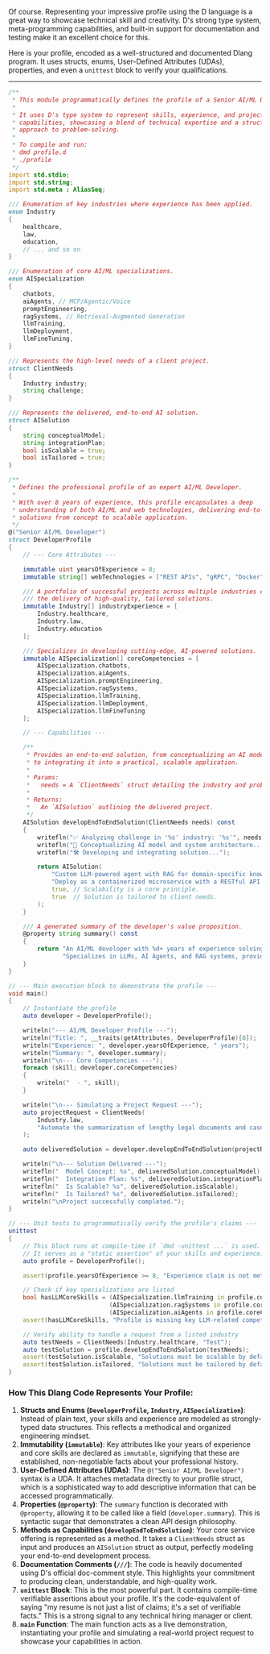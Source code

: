 Of course. Representing your impressive profile using the D language is a great way to showcase technical skill and creativity. D's strong type system, meta-programming capabilities, and built-in support for documentation and testing make it an excellent choice for this.

Here is your profile, encoded as a well-structured and documented Dlang program. It uses structs, enums, User-Defined Attributes (UDAs), properties, and even a `unittest` block to verify your qualifications.

---

```d
/**
 * This module programmatically defines the profile of a Senior AI/ML Developer.
 *
 * It uses D's type system to represent skills, experience, and project
 * capabilities, showcasing a blend of technical expertise and a structured
 * approach to problem-solving.
 *
 * To compile and run:
 * dmd profile.d
 * ./profile
 */
import std.stdio;
import std.string;
import std.meta : AliasSeq;

/// Enumeration of key industries where experience has been applied.
enum Industry
{
    healthcare,
    law,
    education,
    // ... and so on
}

/// Enumeration of core AI/ML specializations.
enum AISpecialization
{
    chatbots,
    aiAgents, // MCP/Agentic/Voice
    promptEngineering,
    ragSystems, // Retrieval-Augmented Generation
    llmTraining,
    llmDeployment,
    llmFineTuning,
}

/// Represents the high-level needs of a client project.
struct ClientNeeds
{
    Industry industry;
    string challenge;
}

/// Represents the delivered, end-to-end AI solution.
struct AISolution
{
    string conceptualModel;
    string integrationPlan;
    bool isScalable = true;
    bool isTailored = true;
}

/**
 * Defines the professional profile of an expert AI/ML Developer.
 *
 * With over 8 years of experience, this profile encapsulates a deep
 * understanding of both AI/ML and web technologies, delivering end-to-end
 * solutions from concept to scalable application.
 */
@("Senior AI/ML Developer")
struct DeveloperProfile
{
    // --- Core Attributes ---

    immutable uint yearsOfExperience = 8;
    immutable string[] webTechnologies = ["REST APIs", "gRPC", "Docker", "Kubernetes", "Cloud Platforms (AWS/GCP/Azure)"];

    /// A portfolio of successful projects across multiple industries ensures
    /// the delivery of high-quality, tailored solutions.
    immutable Industry[] industryExperience = [
        Industry.healthcare,
        Industry.law,
        Industry.education
    ];

    /// Specializes in developing cutting-edge, AI-powered solutions.
    immutable AISpecialization[] coreCompetencies = [
        AISpecialization.chatbots,
        AISpecialization.aiAgents,
        AISpecialization.promptEngineering,
        AISpecialization.ragSystems,
        AISpecialization.llmTraining,
        AISpecialization.llmDeployment,
        AISpecialization.llmFineTuning
    ];

    // --- Capabilities ---

    /**
     * Provides an end-to-end solution, from conceptualizing an AI model
     * to integrating it into a practical, scalable application.
     *
     * Params:
     *   needs = A `ClientNeeds` struct detailing the industry and problem.
     *
     * Returns:
     *   An `AISolution` outlining the delivered project.
     */
    AISolution developEndToEndSolution(ClientNeeds needs) const
    {
        writefln("✅ Analyzing challenge in '%s' industry: '%s'", needs.industry, needs.challenge);
        writefln("🧠 Conceptualizing AI model and system architecture...");
        writefln("🛠️ Developing and integrating solution...");

        return AISolution(
            "Custom LLM-powered agent with RAG for domain-specific knowledge.",
            "Deploy as a containerized microservice with a RESTful API for seamless integration.",
            true, // Scalability is a core principle.
            true  // Solution is tailored to client needs.
        );
    }

    /// A generated summary of the developer's value proposition.
    @property string summary() const
    {
        return "An AI/ML developer with %d+ years of experience solving real-world challenges. ".format(yearsOfExperience) ~
               "Specializes in LLMs, AI Agents, and RAG systems, providing end-to-end, scalable solutions.";
    }
}

// --- Main execution block to demonstrate the profile ---
void main()
{
    // Instantiate the profile
    auto developer = DeveloperProfile();

    writeln("--- AI/ML Developer Profile ---");
    writeln("Title: ", __traits(getAttributes, DeveloperProfile)[0]);
    writeln("Experience: ", developer.yearsOfExperience, " years");
    writeln("Summary: ", developer.summary);
    writeln("\n--- Core Competencies ---");
    foreach (skill; developer.coreCompetencies)
    {
        writeln("  - ", skill);
    }

    writeln("\n--- Simulating a Project Request ---");
    auto projectRequest = ClientNeeds(
        Industry.law,
        "Automate the summarization of lengthy legal documents and case files."
    );

    auto deliveredSolution = developer.developEndToEndSolution(projectRequest);

    writeln("\n--- Solution Delivered ---");
    writefln("  Model Concept: %s", deliveredSolution.conceptualModel);
    writefln("  Integration Plan: %s", deliveredSolution.integrationPlan);
    writefln("  Is Scalable? %s", deliveredSolution.isScalable);
    writefln("  Is Tailored? %s", deliveredSolution.isTailored);
    writeln("\nProject successfully completed.");
}

// --- Unit tests to programmatically verify the profile's claims ---
unittest
{
    // This block runs at compile-time if `dmd -unittest ...` is used.
    // It serves as a "static assertion" of your skills and experience.
    auto profile = DeveloperProfile();

    assert(profile.yearsOfExperience >= 8, "Experience claim is not met.");

    // Check if key specializations are listed
    bool hasLLMCoreSkills = (AISpecialization.llmTraining in profile.coreCompetencies) &&
                            (AISpecialization.ragSystems in profile.coreCompetencies) &&
                            (AISpecialization.aiAgents in profile.coreCompetencies);
    assert(hasLLMCoreSkills, "Profile is missing key LLM-related competencies.");

    // Verify ability to handle a request from a listed industry
    auto testNeeds = ClientNeeds(Industry.healthcare, "Test");
    auto testSolution = profile.developEndToEndSolution(testNeeds);
    assert(testSolution.isScalable, "Solutions must be scalable by default.");
    assert(testSolution.isTailored, "Solutions must be tailored by default.");
}
```

### How This Dlang Code Represents Your Profile:

1.  **Structs and Enums (`DeveloperProfile`, `Industry`, `AISpecialization`)**: Instead of plain text, your skills and experience are modeled as strongly-typed data structures. This reflects a methodical and organized engineering mindset.
2.  **Immutability (`immutable`)**: Key attributes like your years of experience and core skills are declared as `immutable`, signifying that these are established, non-negotiable facts about your professional history.
3.  **User-Defined Attributes (UDAs)**: The `@("Senior AI/ML Developer")` syntax is a UDA. It attaches metadata directly to your profile struct, which is a sophisticated way to add descriptive information that can be accessed programmatically.
4.  **Properties (`@property`)**: The `summary` function is decorated with `@property`, allowing it to be called like a field (`developer.summary`). This is syntactic sugar that demonstrates a clean API design philosophy.
5.  **Methods as Capabilities (`developEndToEndSolution`)**: Your core service offering is represented as a method. It takes a `ClientNeeds` struct as input and produces an `AISolution` struct as output, perfectly modeling your end-to-end development process.
6.  **Documentation Comments (`///`)**: The code is heavily documented using D's official doc-comment style. This highlights your commitment to producing clean, understandable, and high-quality work.
7.  **`unittest` Block**: This is the most powerful part. It contains compile-time verifiable assertions about your profile. It's the code-equivalent of saying "my resume is not just a list of claims; it's a set of verifiable facts." This is a strong signal to any technical hiring manager or client.
8.  **`main` Function**: The main function acts as a live demonstration, instantiating your profile and simulating a real-world project request to showcase your capabilities in action.